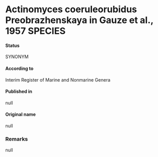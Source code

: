 # Actinomyces coeruleorubidus Preobrazhenskaya in Gauze et al., 1957 SPECIES

#### Status
SYNONYM

#### According to
Interim Register of Marine and Nonmarine Genera

#### Published in
null

#### Original name
null

### Remarks
null